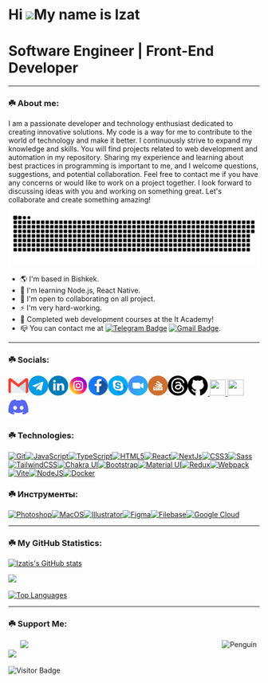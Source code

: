 # Hi ![](https://user-images.githubusercontent.com/18350557/176309783-0785949b-9127-417c-8b55-ab5a4333674e.gif)My name is Izat

# Software Engineer | Front-End Developer

---

### ☘️ About me:

I am a passionate developer and technology enthusiast dedicated to creating innovative solutions. My code is a way for me to contribute to the world of technology and make it better. I continuously strive to expand my knowledge and skills. You will find projects related to web development and automation in my repository. Sharing my experience and learning about best practices in programming is important to me, and I welcome questions, suggestions, and potential collaboration. Feel free to contact me if you have any concerns or would like to work on a project together. I look forward to discussing ideas with you and working on something great. Let's collaborate and create something amazing!

<p align="center">
 <img width="600" src="assets/gif/github-snake.svg" alt="snake"/>
</p>

- 🌎 I'm based in Bishkek.
- 🧠 I'm learning Node.js, React Native.
- 🤝 I'm open to collaborating on all project.
- ⚡ I'm very hard-working.
- 🌱 Completed web development courses at the It Academy!
- 📪 You can contact me at [![Telegram Badge](https://img.shields.io/badge/-isuu000-blue?style=flat&logo=Telegram&logoColor=white)](https://t.me/isuu000) [![Gmail Badge](https://img.shields.io/badge/-Gmail-red?style=flat&logo=Gmail&logoColor=white)](mailto:imekinov1@gmail.com).

---

### ☘️ Socials:

<p align="left">
 <a href="imekinov1@gmail.com" target="_blank" rel="noreferrer"><img src="./assets/icons/gmail.png" width="40" height="40" alt="gmail" /></a><a href="https://t.me/Isu00000" target="_blank" rel="noreferrer"><img src="./assets/icons/telegram.png" width="40" height="40" alt="telegram" /></a><a href="https://www.linkedin.com/in/izat-mekinov-281134264" target="_blank" rel="noreferrer"><img src="./assets/icons/linkedin.png" width="40" height="40" alt="linkedin" /></a></a><a href="http://www.instagram.com/azimut_80" target="_blank" rel="noreferrer"><img src="./assets/icons/instagram.png" width="40" height="40" alt="instagram" /></a><a href="https://www.facebook.com/profile.php?id=61551924365529" target="_blank" rel="noreferrer"><img src="./assets/icons/facebook.png" width="40" height="40" alt="facebook" /><a href="https://join.skype.com/invite/FALo4wCyruTp" target="_blank" rel="noreferrer"><img src="./assets/icons/skype.png" width="40" height="40" alt="skype" /><a href="https://us05web.zoom.us/j/2719689018?pwd=j1nZsKqCUtXbtkRTuOsi3PBNo3ejpp.1" target="_blank" rel="noreferrer"><img src="./assets/icons/zoom.png" width="40" height="40" alt="zoom" /><a href="https://www.stackoverflow.com/users/21365398/izat-mekinov" target="_blank" rel="noreferrer"><img src="./assets/icons/stackoverflow.png" width="40" height="40" alt="stackoverflow" /></a><a href="https://www.threads.net/@azimut_80" target="_blank" rel="noreferrer"><img src="./assets/icons/threads.png" width="40" height="40" alt="threads" /></a><a href="https://www.github.com/Izatis" target="_blank" rel="noreferrer"><img src="./assets/icons/github.png" width="40" height="40" alt="github" /></a><a href="https://www.codepen.io/Izatis" target="_blank" rel="noreferrer"><picture> <source media="(prefers-color-scheme: dark)" srcset="https://raw.githubusercontent.com/danielcranney/readme-generator/main/public/icons/socials/codepen-dark.svg" /> <source media="(prefers-color-scheme: light)" srcset="https://raw.githubusercontent.com/danielcranney/readme-generator/main/public/icons/socials/codepen.svg" /> <img src="https://raw.githubusercontent.com/danielcranney/readme-generator/main/public/icons/socials/codepen.svg" width="32" height="32" /> </picture> </a> <a href="https://codesandbox.io/u/Izat" target="_blank" rel="noreferrer"> <picture> <source media="(prefers-color-scheme: dark)" srcset="https://raw.githubusercontent.com/danielcranney/readme-generator/main/public/icons/socials/codesandbox-dark.svg" /> <source media="(prefers-color-scheme: light)" srcset="https://raw.githubusercontent.com/danielcranney/readme-generator/main/public/icons/socials/codesandbox.svg" /><img src="https://raw.githubusercontent.com/danielcranney/readme-generator/main/public/icons/socials/codesandbox.svg" width="32" height="32" /></picture></a> <a href="https://discord.com/users/izatis" target="_blank" rel="noreferrer"><img src="./assets/icons/discord.png" width="40" height="40" alt="discord" />
 </a>
 </p>

### ☘️ Technologies:

<p align="left">
<a href="https://git-scm.com/" target="_blank" rel="noreferrer"><img src="https://raw.githubusercontent.com/danielcranney/readme-generator/main/public/icons/skills/git-colored.svg" width="36" height="36" alt="Git" /></a><a href="https://developer.mozilla.org/en-US/docs/Web/JavaScript" target="_blank" rel="noreferrer"><img src="https://raw.githubusercontent.com/danielcranney/readme-generator/main/public/icons/skills/javascript-colored.svg" width="36" height="36" alt="JavaScript" /></a><a href="https://www.typescriptlang.org/" target="_blank" rel="noreferrer"><img src="https://raw.githubusercontent.com/danielcranney/readme-generator/main/public/icons/skills/typescript-colored.svg" width="36" height="36" alt="TypeScript" /></a><a href="https://developer.mozilla.org/en-US/docs/Glossary/HTML5" target="_blank" rel="noreferrer"><img src="https://raw.githubusercontent.com/danielcranney/readme-generator/main/public/icons/skills/html5-colored.svg" width="36" height="36" alt="HTML5" /></a><a href="https://reactjs.org/" target="_blank" rel="noreferrer"><img src="https://raw.githubusercontent.com/danielcranney/readme-generator/main/public/icons/skills/react-colored.svg" width="36" height="36" alt="React" /></a><a href="https://nextjs.org/docs" target="_blank" rel="noreferrer"><img src="https://raw.githubusercontent.com/danielcranney/readme-generator/main/public/icons/skills/nextjs-colored.svg" width="36" height="36" alt="NextJs" /></a><a href="https://www.w3.org/TR/CSS/#css" target="_blank" rel="noreferrer"><img src="https://raw.githubusercontent.com/danielcranney/readme-generator/main/public/icons/skills/css3-colored.svg" width="36" height="36" alt="CSS3" /></a><a href="https://sass-lang.com/" target="_blank" rel="noreferrer"><img src="https://raw.githubusercontent.com/danielcranney/readme-generator/main/public/icons/skills/sass-colored.svg" width="36" height="36" alt="Sass" /></a><a href="https://tailwindcss.com/" target="_blank" rel="noreferrer"><img src="https://raw.githubusercontent.com/danielcranney/readme-generator/main/public/icons/skills/tailwindcss-colored.svg" width="36" height="36" alt="TailwindCSS" /></a><a href="https://chakra-ui.com/" target="_blank" rel="noreferrer"><img src="https://raw.githubusercontent.com/danielcranney/readme-generator/main/public/icons/skills/chakra-colored.svg" width="36" height="36" alt="Chakra UI" /></a><a href="https://getbootstrap.com/" target="_blank" rel="noreferrer"><img src="https://raw.githubusercontent.com/danielcranney/readme-generator/main/public/icons/skills/bootstrap-colored.svg" width="36" height="36" alt="Bootstrap" /></a><a href="https://mui.com/" target="_blank" rel="noreferrer"><img src="https://raw.githubusercontent.com/danielcranney/readme-generator/main/public/icons/skills/materialui-colored.svg" width="36" height="36" alt="Material UI" /></a><a href="https://redux.js.org/" target="_blank" rel="noreferrer"><img src="https://raw.githubusercontent.com/danielcranney/readme-generator/main/public/icons/skills/redux-colored.svg" width="36" height="36" alt="Redux" /></a><a href="https://webpack.js.org/" target="_blank" rel="noreferrer"><img src="https://raw.githubusercontent.com/danielcranney/readme-generator/main/public/icons/skills/webpack-colored.svg" width="36" height="36" alt="Webpack" /></a><a href="https://vitejs.dev/" target="_blank" rel="noreferrer"><img src="https://raw.githubusercontent.com/danielcranney/readme-generator/main/public/icons/skills/vite-colored.svg" width="36" height="36" alt="Vite" /></a><a href="https://nodejs.org/en/" target="_blank" rel="noreferrer"><img src="https://raw.githubusercontent.com/danielcranney/readme-generator/main/public/icons/skills/nodejs-colored.svg" width="36" height="36" alt="NodeJS" /></a><a href="https://www.docker.com/" target="_blank" rel="noreferrer"><img src="https://raw.githubusercontent.com/danielcranney/readme-generator/main/public/icons/skills/docker-colored.svg" width="36" height="36" alt="Docker" /></a>
</p>

### ☘️ Инструменты:

<p align="left">
<a href="https://www.adobe.com/uk/products/photoshop.html" target="_blank" rel="noreferrer"><img src="https://raw.githubusercontent.com/danielcranney/readme-generator/main/public/icons/skills/photoshop-colored.svg" width="36" height="36" alt="Photoshop" /></a><a href="https://apple.com" target="_blank" rel="noreferrer"><img src="https://raw.githubusercontent.com/danielcranney/readme-generator/main/public/icons/skills/macos-colored.svg" width="36" height="36" alt="MacOS" /></a><a href="https://www.adobe.com/uk/products/illustrator.html" target="_blank" rel="noreferrer"><img src="https://raw.githubusercontent.com/danielcranney/readme-generator/main/public/icons/skills/illustrator-colored.svg" width="36" height="36" alt="Illustrator" /></a><a href="https://www.figma.com/" target="_blank" rel="noreferrer"><img src="https://raw.githubusercontent.com/danielcranney/readme-generator/main/public/icons/skills/figma-colored.svg" width="36" height="36" alt="Figma" /></a><a href="https://filebase.com/" target="_blank" rel="noreferrer"><img src="https://raw.githubusercontent.com/danielcranney/readme-generator/main/public/icons/skills/filebase-colored.svg" width="36" height="36" alt="Filebase" /></a><a href="https://cloud.google.com/" target="_blank" rel="noreferrer"><img src="https://raw.githubusercontent.com/danielcranney/readme-generator/main/public/icons/skills/googlecloud-colored.svg" width="36" height="36" alt="Google Cloud" /></a>
</p>

---

### ☘️ My GitHub Statistics:

<a href="http://www.github.com/Izatis"><img src="https://github-readme-stats.vercel.app/api?username=Izatis&show_icons=true&hide=&count_private=true&title_color=ec4899&text_color=ffffff&icon_color=ec4899&bg_color=1c1917&hide_border=true&show_icons=true" alt="Izatis's GitHub stats" /></a>

<a href="http://www.github.com/Izatis"><img src="https://github-readme-streak-stats.herokuapp.com/?user=Izatis&stroke=ffffff&background=1c1917&ring=ec4899&fire=ec4899&currStreakNum=ffffff&currStreakLabel=ec4899&sideNums=ffffff&sideLabels=ffffff&dates=ffffff&hide_border=true" /></a>

<a href="https://github.com/Izatis" align="left"><img src="https://github-readme-stats.vercel.app/api/top-langs/?username=Izatis&langs_count=10&title_color=ec4899&text_color=ffffff&icon_color=ec4899&bg_color=1c1917&hide_border=true&locale=en&custom_title=Top%20%Languages" alt="Top Languages" /></a>

---

### ☘️ Support Me:

<img align="right" src="https://raw.githubusercontent.com/Tarikul-Islam-Anik/Animated-Fluent-Emojis/master/Emojis/Animals/Penguin.png" alt="Penguin" width="15%" />

<ul style="list-style-type: none; margin: 0;">
<li style="display: inline-block; margin-right: 0.25rem;">
 <a href="https://www.buymeacoffee.com/izatis">
 <img src="https://cdn.buymeacoffee.com/buttons/v2/default-yellow.png" width="150"/>
</a>
</li>
</ul>

<a href="https://www.github.com/Izatis" target="_blank" rel="noreferrer">
<img src="https://img.shields.io/github/followers/Izatis?logo=github&style=for-the-badge&color=ec4899&labelColor=1c1917" />
</a>

![Visitor Badge](https://visitor-badge.laobi.icu/badge?page_id=filimonovalexey)
